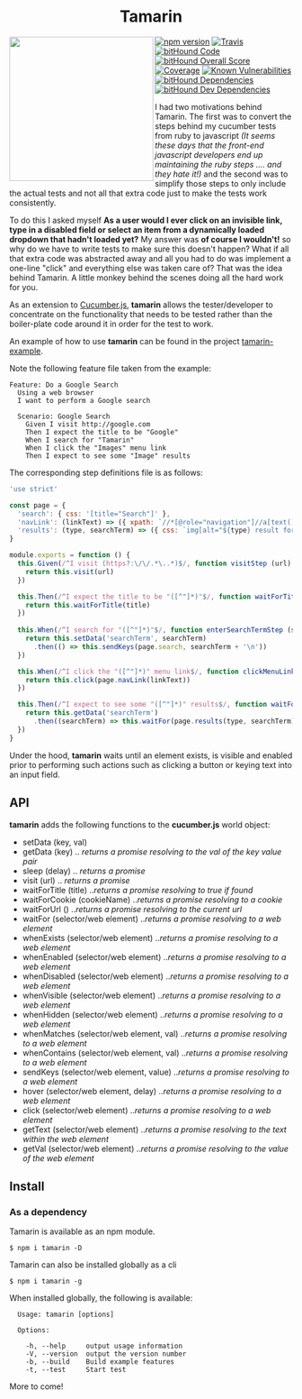 <h1 align="middle">Tamarin</h1>

<img align="left" src="https://raw.githubusercontent.com/ajaxscape/tamarin/master/tamarin.png" width="256px">

<p align="left">
  <a href="https://www.npmjs.com/package/tamarin"><img src="https://img.shields.io/npm/v/tamarin.svg" alt="npm version"></a>
  <a href="https://travis-ci.org/ajaxscape/tamarin"><img src="https://img.shields.io/travis/ajaxscape/tamarin/master.svg" alt="Travis"></a>
  <a href="https://www.bithound.io/github/ajaxscape/tamarin"><img src="https://www.bithound.io/github/ajaxscape/tamarin/badges/code.svg" alt="bitHound Code"></a>
  <a href="https://www.bithound.io/github/ajaxscape/tamarin"><img src="https://www.bithound.io/github/ajaxscape/tamarin/badges/score.svg" alt="bitHound Overall Score"></a>
  <a href="https://coveralls.io/github/ajaxscape/tamarin"><img src="https://coveralls.io/repos/github/ajaxscape/tamarin/badge.svg" alt="Coverage"></a>
  <a href="https://snyk.io/test/npm/tamarin"><img src="https://snyk.io/test/npm/tamarin/badge.svg" alt="Known Vulnerabilities" data-canonical-src="https://snyk.io/test/npm/tamarin" style="max-width:100%;"></a>
  <a href="https://www.bithound.io/github/ajaxscape/tamarin/master/dependencies/npm"><img src="https://www.bithound.io/github/ajaxscape/tamarin/badges/dependencies.svg" alt="bitHound Dependencies"></a>
  <a href="https://www.bithound.io/github/ajaxscape/tamarin/master/dependencies/npm"><img src="https://www.bithound.io/github/ajaxscape/tamarin/badges/devDependencies.svg" alt="bitHound Dev Dependencies"></a>
</p>

I had two motivations behind Tamarin.  The first was to convert the steps behind my cucumber tests from ruby to javascript _(It seems these days that the front-end javascript developers end up maintaining the ruby steps .... and they hate it!)_ and the second was to simplify those steps to only include the actual tests and not all that extra code just to make the tests work consistently.  

To do this I asked myself __As a user would I ever click on an invisible link, type in a disabled field or select an item from a dynamically loaded dropdown that hadn't loaded yet?__  My answer was __of course I wouldn't!__ so why do we have to write tests to make sure this doesn't happen?  What if all that extra code was abstracted away and all you had to do was implement a one-line "click" and everything else was taken care of?
That was the idea behind Tamarin.  A little monkey behind the scenes doing all the hard work for you.

As an extension to [Cucumber.js](https://www.npmjs.com/package/cucumber), __tamarin__ allows the tester/developer to concentrate on the functionality that needs to be tested rather than the boiler-plate code around it in order for the test to work.

An example of how to use __tamarin__ can be found in the project [tamarin-example](https://github.com/ajaxscape/tamarin-example).

Note the following feature file taken from the example:

```gherkin
Feature: Do a Google Search
  Using a web browser
  I want to perform a Google search

  Scenario: Google Search
    Given I visit http://google.com
    Then I expect the title to be "Google"
    When I search for "Tamarin"
    When I click the "Images" menu link
    Then I expect to see some "Image" results
```

The corresponding step definitions file is as follows:

```javascript
'use strict'

const page = {
  'search': { css: '[title="Search"]' },
  'navLink': (linkText) => ({ xpath: `//*[@role="navigation"]//a[text()="${linkText}"]` }),
  'results': (type, searchTerm) => ({ css: `img[alt="${type} result for ${searchTerm}"]` })
}

module.exports = function () {
  this.Given(/^I visit (https?:\/\/.*\..*)$/, function visitStep (url) {
    return this.visit(url)
  })

  this.Then(/^I expect the title to be "([^"]*)"$/, function waitForTitleStep (title) {
    return this.waitForTitle(title)
  })
  
  this.When(/^I search for "([^"]*)"$/, function enterSearchTermStep (searchTerm) {
    return this.setData('searchTerm', searchTerm)
      .then(() => this.sendKeys(page.search, searchTerm + '\n'))
  })

  this.When(/^I click the "([^"]*)" menu link$/, function clickMenuLinkStep (linkText) {
    return this.click(page.navLink(linkText))
  })

  this.Then(/^I expect to see some "([^"]*)" results$/, function waitForResultsStep (type) {
    return this.getData('searchTerm')
      .then((searchTerm) => this.waitFor(page.results(type, searchTerm)))
  })
}
```

Under the hood, __tamarin__ waits until an element exists, is visible and enabled prior to performing such actions such as clicking a button or keying text into an input field.

## API
__tamarin__ adds the following functions to the __cucumber.js__ world object:
* setData (key, val)
* getData (key) .. _returns a promise resolving to the val of the key value pair_
* sleep (delay) .. _returns a promise_
* visit (url) .. _returns a promise_
* waitForTitle (title) .._returns a promise resolving to true if found_
* waitForCookie (cookieName) .._returns a promise resolving to a cookie_
* waitForUrl () .._returns a promise resolving to the current url_
* waitFor (selector/web element) .._returns a promise resolving to a web element_
* whenExists (selector/web element) .._returns a promise resolving to a web element_
* whenEnabled (selector/web element) .._returns a promise resolving to a web element_
* whenDisabled (selector/web element) .._returns a promise resolving to a web element_
* whenVisible (selector/web element) .._returns a promise resolving to a web element_
* whenHidden (selector/web element) .._returns a promise resolving to a web element_
* whenMatches (selector/web element, val) .._returns a promise resolving to a web element_
* whenContains (selector/web element, val) .._returns a promise resolving to a web element_
* sendKeys (selector/web element, value) .._returns a promise resolving to a web element_
* hover (selector/web element, delay) .._returns a promise resolving to a web element_
* click (selector/web element) .._returns a promise resolving to a web element_
* getText (selector/web element) .._returns a promise resolving to the text within the web element_
* getVal (selector/web element) .._returns a promise resolving to the value of the web element_

## Install

### As a dependency

Tamarin is available as an npm module.

``` shell
$ npm i tamarin -D
```

Tamarin can also be installed globally as a cli

``` shell
$ npm i tamarin -g
```

When installed globally, the following is available:
``` shell
  Usage: tamarin [options]

  Options:

    -h, --help     output usage information
    -V, --version  output the version number
    -b, --build    Build example features
    -t, --test     Start test
```

More to come!